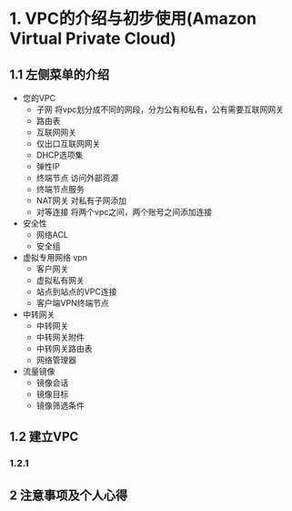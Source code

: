 # 1. VPC的介绍与初步使用(Amazon Virtual Private Cloud)

## 1.1 左侧菜单的介绍

* 您的VPC
  * 子网 将vpc划分成不同的网段，分为公有和私有，公有需要互联网网关
  * 路由表 
  * 互联网网关
  * 仅出口互联网网关
  * DHCP选项集
  * 弹性IP
  * 终端节点 访问外部资源
  * 终端节点服务
  * NAT网关 对私有子网添加
  * 对等连接 将两个vpc之间，两个账号之间添加连接
* 安全性
  * 网络ACL
  * 安全组
* 虚拟专用网络 vpn
  * 客户网关
  * 虚拟私有网关
  * 站点到站点的VPC连接
  * 客户端VPN终端节点
* 中转网关
  * 中转网关
  * 中转网关附件
  * 中转网关路由表
  * 网络管理器
* 流量镜像
  * 镜像会话
  * 镜像目标
  * 镜像筛选条件

## 1.2 建立VPC

### 1.2.1 

## 2 注意事项及个人心得


